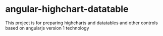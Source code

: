 # angular-highchart-datatable
This project is for preparing highcharts and datatables and other controls based on angularjs version 1 technology
